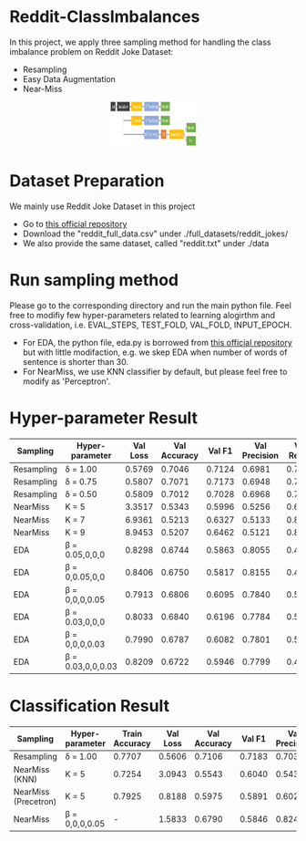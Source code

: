 # Reddit-ClassImbalances

In this project, we apply three sampling method for handling the class imbalance problem on Reddit Joke Dataset:
- Resampling 
- Easy Data Augmentation
- Near-Miss

<p align="center">
  <img src="https://github.com/terenceylchow124/Reddit-ClassImbalances/blob/main/Overview.png" width="150" height="80">
</p>

# Dataset Preparation 
We mainly use Reddit Joke Dataset in this project
- Go to [this official repository](https://github.com/orionw/RedditHumorDetection)
- Download the "reddit_full_data.csv" under ./full_datasets/reddit_jokes/
- We also provide the same dataset, called "reddit.txt" under ./data

# Run sampling method 
Please go to the corresponding directory and run the main python file. Feel free to modifiy few hyper-parameters related to learning alogirthm and cross-validation, i.e. EVAL_STEPS, TEST_FOLD, VAL_FOLD, INPUT_EPOCH. 
- For EDA, the python file, eda.py is borrowed from [this official repository](https://github.com/jasonwei20/eda_nlp) but with little modifaction, e.g. we skep EDA when number of words of sentence is shorter than 30. 
- For NearMiss, we use KNN classifier by default, but please feel free to modify as 'Perceptron'. 

# Hyper-parameter Result 
| Sampling      | Hyper-parameter   | Val Loss   | Val Accuracy | Val F1 | Val Precision | Val Recall |
| ------------- | ----------------- | ---------- | ------------ | ------ | ------------- | ---------- |
| Resampling    | δ = 1.00          | 0.5769     | 0.7046       | 0.7124 | 0.6981        | 0.7327     |
| Resampling    | δ = 0.75          | 0.5807     | 0.7071       | 0.7173 | 0.6948        | 0.7469     |
| Resampling    | δ = 0.50          | 0.5809     | 0.7012       | 0.7028 | 0.6968        | 0.7136     |
| NearMiss      | K = 5             | 3.3517     | 0.5343       | 0.5996 | 0.5256        | 0.6988     |
| NearMiss      | K = 7             | 6.9361     | 0.5213       | 0.6327 | 0.5133        | 0.8247     |
| NearMiss      | K = 9             | 8.9453     | 0.5207       | 0.6462 | 0.5121        | 0.8759     |
| EDA           | β = 0.05,0,0,0    | 0.8298     | 0.6744       | 0.5863 | 0.8055        | 0.4673     |
| EDA           | β = 0,0.05,0,0    | 0.8406     | 0.6750       | 0.5817 | 0.8155        | 0.4568     |
| EDA           | β = 0,0,0,0.05    | 0.7913     | 0.6806       | 0.6095 | 0.7840        | 0.5037     |
| EDA           | β = 0.03,0,0,0    | 0.8033     | 0.6840       | 0.6196 | 0.7784        | 0.5148     |
| EDA           | β = 0,0,0,0.03    | 0.7990     | 0.6787       | 0.6082 | 0.7801        | 0.5037     |
| EDA           | β = 0.03,0,0,0.03 | 0.8209     | 0.6722       | 0.5946 | 0.7799        | 0.4870     |

# Classification Result 
| Sampling                | Hyper-parameter | Train Accuracy | Val Loss   | Val Accuracy | Val F1 | Val Precision | Val Recall |
| ----------------------- | --------------- | -------------- | ---------- | ------------ | ------ | ------------- | ---------- |
| Resampling              | δ = 1.00        | 0.7707         | 0.5606     | 0.7106       | 0.7183 | 0.7030        | 0.7383     |
| NearMiss (KNN)          | K = 5           | 0.7254         | 3.0943     | 0.5543       | 0.6040 | 0.5430        | 0.6810     |
| NearMiss (Precetron)    | K = 5           | 0.7925         | 0.8188     | 0.5975       | 0.5891 | 0.6020        | 0.5773     |
| NearMiss                | β = 0,0,0,0.05  | -              | 1.5833         | 0.6790     | 0.5846       | 0.8242 | 0.4563     |

